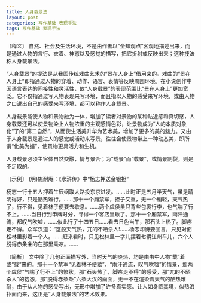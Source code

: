 ```yaml
---
title: 人身载景法
layout: post
categories: 写作基础 表现手法
tags: 写作基础 表现手法
---
```


〔释义〕 自然、社会及生活环境，不是由作者以“全知观点”客观地描述出来，而是通过人物的言行、衣着、神态以及感觉的描写，把它折射或反映出来；这种技法称人身载景法。

“人身载景”的提法是从我国传统戏曲艺术的“景在人身上”借用来的。戏曲的“景在人身上”即指通过人物的穿着、动作、语言、表情等反映周围环境。在小说创作中因语言表达的间接性和灵活性，故“人身载景”的表现范围比“景在人身上”更加宽泛。它不仅指通过写人物表现来写环境，而且指以人物的感受来写环境，或由人物之口说出自己的感受来写环境，都可以称作人身载景。

人身载景能使人物和景物融为一体，增加了读者对景物的某种贴近感和真切感，人身载景还可以使景物染上人物浓重的主观感情色彩，让景物成为“人的本质对象化”了的“第二自然”，从而使生活美升华为艺术美，增加了更多的美的魅力。又由于人身载景是通过人的感觉或活动来写景，往往会使景物带上一种动态美，即所谓“化美为媚”，使景物更具活力和生机。

人身载景必须主客体自然交融，情与景合；为“载景”而“载景”，或情景割裂，则是不足取的。

〔示例〕 (明)施耐庵：《水浒传》中“杨志押送金银担”

杨志一行十五人押着生辰纲取大路投东京进发。……此时正是五月半天气，虽是晴明得好，只是酷热难行。……那十一个厢禁军，担子又重，无一个稍轻，天气热了，行不得，见着林子便要去歇息。……两个虞侯虽只背些包裹行李，也气喘了行不上。……当日行到申牌时分，寻得一个客店里歇了。那十一个厢禁军，雨汗通流，都叹气吹嘘，……似此行了十四五日……看去日色当午，那石头上热了。脚疼走不得。众军汉道：“这般天气热，兀的不哂杀人!……杨志却待要回言，只见对面松林里影着一个人。……赶来看时，只见松林里一字儿摆着七辆江州车儿，六个人脱得赤条条的在那里乘凉。……

〔简析〕 文中除了几句正面描写外，当时天气的炎热，均是由书中人物“载”着或“载”来的。那十一个禁军“见着林子便歇”，“雨汗通流，叹气吹嘘”的情景，那两个虞侯“气喘了行不上”的惨状，那“石头热了，脚疼走不得”的感受，那“兀的不晒杀人”的抱怨，那“脱得赤条条”六条大汉的画面，无一不在渲染着天气的酷热难耐，由于从人物的感受写出，无形中增加了许多真实感。让人如身临其境，似热浪扑面而来，这正是“人身载景法”的艺术效果。 